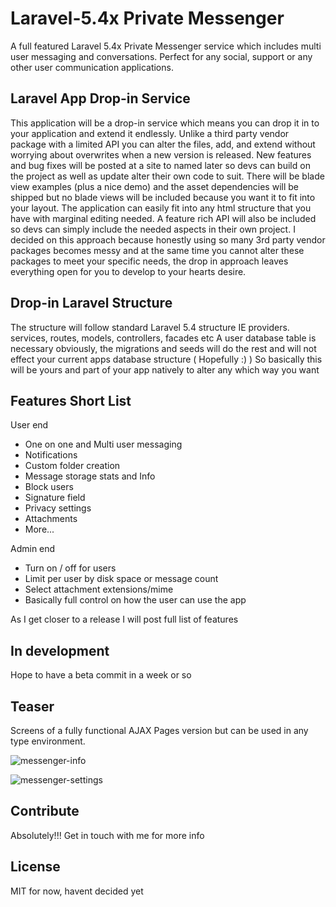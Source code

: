 # Laravel-5.4x Private Messenger

A full featured Laravel 5.4x Private Messenger service which includes multi user messaging and conversations. Perfect for any social, support or any other user communication applications.

## Laravel App Drop-in Service

This application will be a drop-in service which means you can drop it in to your application and extend it endlessly. Unlike a third party vendor package with a limited API you can alter the files, add, and extend without worrying about overwrites when a new version is released. New features and bug fixes will be posted at a site to named later so devs can build on the project as well as update alter their own code to suit. There will be blade view examples (plus a nice demo) and the asset dependencies will be shipped but no blade views will be included because you want it to fit into your layout. The application can easily fit into any html structure that you have with marginal editing needed. A feature rich API will also be included so devs can simply include the needed aspects in their own project. I decided on this approach because honestly using so many 3rd party vendor packages becomes messy and at the same time you cannot alter these packages to meet your specific needs, the drop in approach leaves everything open for you to develop to your hearts desire.

## Drop-in Laravel Structure

The structure will follow standard Laravel 5.4 structure IE providers. services, routes, models, controllers, facades etc
A user database table is necessary obviously, the migrations and seeds will do the rest and will not effect your current apps database structure ( Hopefully :) )
So basically this will be yours and part of your app natively to alter any which way you want

## Features Short List

User end
- One on one and Multi user messaging
- Notifications
- Custom folder creation
- Message storage stats and Info
- Block users
- Signature field
- Privacy settings
- Attachments
- More...

Admin end
- Turn on / off for users
- Limit per user by disk space or message count
- Select attachment extensions/mime
- Basically full control on how the user can use the app

As I get closer to a release I will post full list of features

## In development

Hope to have a beta commit in a week or so

## Teaser

Screens of a fully functional AJAX Pages version but can be used in any type environment.

![messenger-info](https://github.com/GaryCornell/Laravel-5.4x-Private-Messenger/blob/master/demo/messenger.png)

![messenger-settings](https://github.com/GaryCornell/Laravel-5.4x-Private-Messenger/blob/master/demo/messenger_settings.png)

## Contribute

Absolutely!!! Get in touch with me for more info

## License

MIT for now, havent decided yet


